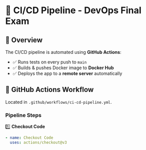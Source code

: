 # 🔄 CI/CD Pipeline - DevOps Final Exam

## **📌 Overview**
The CI/CD pipeline is automated using **GitHub Actions**:
- ✅ Runs tests on every push to `main`
- ✅ Builds & pushes Docker image to **Docker Hub**
- ✅ Deploys the app to a **remote server** automatically

## **📂 GitHub Actions Workflow**
Located in `.github/workflows/ci-cd-pipeline.yml`.

### **Pipeline Steps**
1️⃣ **Checkout Code**
```yaml
- name: Checkout Code
  uses: actions/checkout@v3
